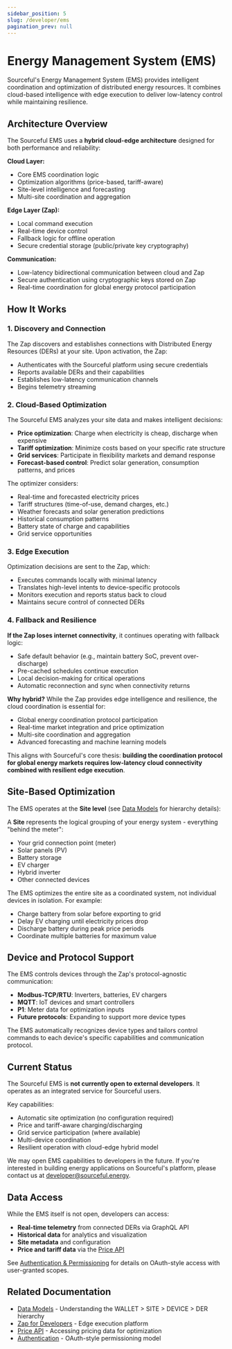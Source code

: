 ```yaml
---
sidebar_position: 5
slug: /developer/ems
pagination_prev: null
---
```

# Energy Management System (EMS)

Sourceful's Energy Management System (EMS) provides intelligent coordination and optimization of distributed energy resources. It combines cloud-based intelligence with edge execution to deliver low-latency control while maintaining resilience.

## Architecture Overview

The Sourceful EMS uses a **hybrid cloud-edge architecture** designed for both performance and reliability:

**Cloud Layer:**
- Core EMS coordination logic
- Optimization algorithms (price-based, tariff-aware)
- Site-level intelligence and forecasting
- Multi-site coordination and aggregation

**Edge Layer (Zap):**
- Local command execution
- Real-time device control
- Fallback logic for offline operation
- Secure credential storage (public/private key cryptography)

**Communication:**
- Low-latency bidirectional communication between cloud and Zap
- Secure authentication using cryptographic keys stored on Zap
- Real-time coordination for global energy protocol participation

## How It Works

### 1. Discovery and Connection

The Zap discovers and establishes connections with Distributed Energy Resources (DERs) at your site. Upon activation, the Zap:
- Authenticates with the Sourceful platform using secure credentials
- Reports available DERs and their capabilities
- Establishes low-latency communication channels
- Begins telemetry streaming

### 2. Cloud-Based Optimization

The Sourceful EMS analyzes your site data and makes intelligent decisions:
- **Price optimization**: Charge when electricity is cheap, discharge when expensive
- **Tariff optimization**: Minimize costs based on your specific rate structure
- **Grid services**: Participate in flexibility markets and demand response
- **Forecast-based control**: Predict solar generation, consumption patterns, and prices

The optimizer considers:
- Real-time and forecasted electricity prices
- Tariff structures (time-of-use, demand charges, etc.)
- Weather forecasts and solar generation predictions
- Historical consumption patterns
- Battery state of charge and capabilities
- Grid service opportunities

### 3. Edge Execution

Optimization decisions are sent to the Zap, which:
- Executes commands locally with minimal latency
- Translates high-level intents to device-specific protocols
- Monitors execution and reports status back to cloud
- Maintains secure control of connected DERs

### 4. Fallback and Resilience

**If the Zap loses internet connectivity**, it continues operating with fallback logic:
- Safe default behavior (e.g., maintain battery SoC, prevent over-discharge)
- Pre-cached schedules continue execution
- Local decision-making for critical operations
- Automatic reconnection and sync when connectivity returns

**Why hybrid?** While the Zap provides edge intelligence and resilience, the cloud coordination is essential for:
- Global energy coordination protocol participation
- Real-time market integration and price optimization
- Multi-site coordination and aggregation
- Advanced forecasting and machine learning models

This aligns with Sourceful's core thesis: **building the coordination protocol for global energy markets requires low-latency cloud connectivity combined with resilient edge execution**.

## Site-Based Optimization

The EMS operates at the **Site level** (see [Data Models](/developer/data-models) for hierarchy details):

A **Site** represents the logical grouping of your energy system - everything "behind the meter":
- Your grid connection point (meter)
- Solar panels (PV)
- Battery storage
- EV charger
- Hybrid inverter
- Other connected devices

The EMS optimizes the entire site as a coordinated system, not individual devices in isolation. For example:
- Charge battery from solar before exporting to grid
- Delay EV charging until electricity prices drop
- Discharge battery during peak price periods
- Coordinate multiple batteries for maximum value

## Device and Protocol Support

The EMS controls devices through the Zap's protocol-agnostic communication:
- **Modbus-TCP/RTU**: Inverters, batteries, EV chargers
- **MQTT**: IoT devices and smart controllers
- **P1**: Meter data for optimization inputs
- **Future protocols**: Expanding to support more device types

The EMS automatically recognizes device types and tailors control commands to each device's specific capabilities and communication protocol.

## Current Status

The Sourceful EMS is **not currently open to external developers**. It operates as an integrated service for Sourceful users.

Key capabilities:
- Automatic site optimization (no configuration required)
- Price and tariff-aware charging/discharging
- Grid service participation (where available)
- Multi-device coordination
- Resilient operation with cloud-edge hybrid model

We may open EMS capabilities to developers in the future. If you're interested in building energy applications on Sourceful's platform, please contact us at [developer@sourceful.energy](mailto:developer@sourceful.energy).

## Data Access

While the EMS itself is not open, developers can access:
- **Real-time telemetry** from connected DERs via GraphQL API
- **Historical data** for analytics and visualization
- **Site metadata** and configuration
- **Price and tariff data** via the [Price API](/developer/price-api)

See [Authentication & Permissioning](/developer/auth) for details on OAuth-style access with user-granted scopes.

## Related Documentation

- [Data Models](/developer/data-models) - Understanding the WALLET > SITE > DEVICE > DER hierarchy
- [Zap for Developers](/developer/zap-for-developers) - Edge execution platform
- [Price API](/developer/price-api) - Accessing pricing data for optimization
- [Authentication](/developer/auth) - OAuth-style permissioning model
